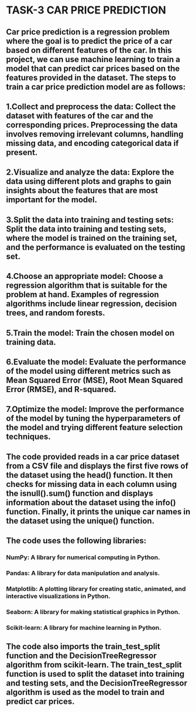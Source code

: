 # TASK-3 CAR PRICE PREDICTION

## Car price prediction is a regression problem where the goal is to predict the price of a car based on different features of the car. In this project, we can use machine learning to train a model that can predict car prices based on the features provided in the dataset. The steps to train a car price prediction model are as follows:

## 1.Collect and preprocess the data: Collect the dataset with features of the car and the corresponding prices. Preprocessing the data involves removing irrelevant columns, handling missing data, and encoding categorical data if present.

## 2.Visualize and analyze the data: Explore the data using different plots and graphs to gain insights about the features that are most important for the model.

## 3.Split the data into training and testing sets: Split the data into training and testing sets, where the model is trained on the training set, and the performance is evaluated on the testing set.

## 4.Choose an appropriate model: Choose a regression algorithm that is suitable for the problem at hand. Examples of regression algorithms include linear regression, decision trees, and random forests.

## 5.Train the model: Train the chosen model on training data.

## 6.Evaluate the model: Evaluate the performance of the model using different metrics such as Mean Squared Error (MSE), Root Mean Squared Error (RMSE), and R-squared.

## 7.Optimize the model: Improve the performance of the model by tuning the hyperparameters of the model and trying different feature selection techniques.

## The code provided reads in a car price dataset from a CSV file and displays the first five rows of the dataset using the head() function. It then checks for missing data in each column using the isnull().sum() function and displays information about the dataset using the info() function. Finally, it prints the unique car names in the dataset using the unique() function.

## The code uses the following libraries:

### NumPy: A library for numerical computing in Python.
### Pandas: A library for data manipulation and analysis.
### Matplotlib: A plotting library for creating static, animated, and interactive visualizations in Python.
### Seaborn: A library for making statistical graphics in Python.
### Scikit-learn: A library for machine learning in Python.

## The code also imports the train_test_split function and the DecisionTreeRegressor algorithm from scikit-learn. The train_test_split function is used to split the dataset into training and testing sets, and the DecisionTreeRegressor algorithm is used as the model to train and predict car prices.

